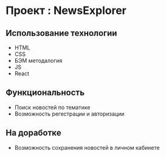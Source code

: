 # Проект : NewsExplorer

## Использование технологии

* HTML
* CSS
* БЭМ методалогия
* JS
* React

## Функциональность
* Поиск новостей по тематике
* Возможность регестрации и авторизации 

## На доработке 
* Возможность сохранения новостей в личном кабинете 
